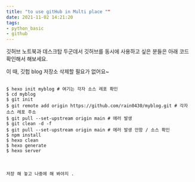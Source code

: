 ```yaml
---
title: "to use gitHub in Multi place "" 
date: 2021-11-02 14:21:20
tags: 
- python_basic
- github
---
```




깃허브 노트북과 데스크탑 두군데서 
깃허브를 동시에 사용하고 싶은 분들은 
아래 코드 확인해서 해보세요.

이 때, 깃헙 blog 저장소 삭제할 필요가 없어요~


``` git

$ hexo init myblog # 여기는 각자 소스 레포 확인
$ cd myblog
$ git init 
$ git remote add origin https://github.com/rain0430/myblog.git # 각자 소스 레포 주소
$ git pull --set-upstream origin main # 에러 발생
$ git clean -d -f
$ git pull --set-upstream origin main # 에러 발생 안함 / 소스 확인
$ npm install 
$ hexo clean
$ hexo generate
$ hexo server 
```

<br>



    저장 해 놓고 나중에 해 봐야지 .